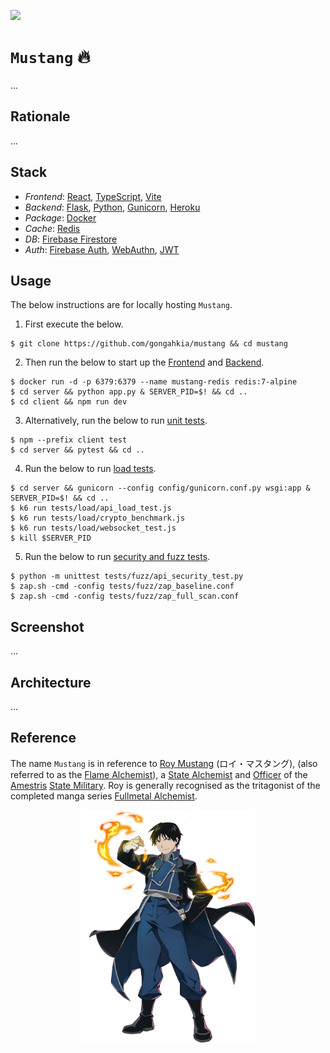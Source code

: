 [![](https://img.shields.io/badge/mustang_1.0.0-passing-green)](https://github.com/gongahkia/mustang/releases/tag/1.0.0) 

# `Mustang` 🔥

...

## Rationale

...

## Stack

* *Frontend*: [React](https://react.dev/), [TypeScript](https://www.typescriptlang.org/), [Vite](https://vite.dev/)
* *Backend*: [Flask](https://flask.palletsprojects.com/en/stable/), [Python](https://www.python.org/), [Gunicorn](https://gunicorn.org/), [Heroku](https://www.heroku.com/)
* *Package*: [Docker](https://www.docker.com/)
* *Cache*: [Redis](https://redis.io/about/)
* *DB*: [Firebase Firestore](https://firebase.google.com/docs/firestore)
* *Auth*: [Firebase Auth](https://firebase.google.com/docs/auth), [WebAuthn](https://webauthn.io/), [JWT](https://jwt.io/)

## Usage

The below instructions are for locally hosting `Mustang`.

1. First execute the below.

```console
$ git clone https://github.com/gongahkia/mustang && cd mustang
```

2. Then run the below to start up the [Frontend](./client/) and [Backend](./server/).

```console
$ docker run -d -p 6379:6379 --name mustang-redis redis:7-alpine
$ cd server && python app.py & SERVER_PID=$! && cd ..
$ cd client && npm run dev
```

3. Alternatively, run the below to run [unit tests](./tests/).

```console
$ npm --prefix client test
$ cd server && pytest && cd ..
```

4. Run the below to run [load tests](./tests/).

```console
$ cd server && gunicorn --config config/gunicorn.conf.py wsgi:app & SERVER_PID=$! && cd ..
$ k6 run tests/load/api_load_test.js
$ k6 run tests/load/crypto_benchmark.js
$ k6 run tests/load/websocket_test.js
$ kill $SERVER_PID
```

5. Run the below to run [security and fuzz tests](./tests/).

```console
$ python -m unittest tests/fuzz/api_security_test.py
$ zap.sh -cmd -config tests/fuzz/zap_baseline.conf
$ zap.sh -cmd -config tests/fuzz/zap_full_scan.conf
```

## Screenshot

...

## Architecture

...

## Reference

The name `Mustang` is in reference to [Roy Mustang](https://fma.fandom.com/wiki/Roy_Mustang) (ロイ・マスタング), (also referred to as the [Flame Alchemist](https://angel-bazethiel.tumblr.com/post/628930233049006080/what-how-why-is-flame-alchemy)), a [State Alchemist](https://fma.fandom.com/wiki/Alchemist#State_Alchemist) and [Officer](https://fma.fandom.com/wiki/Military_Ranks) of the [Amestris](https://fma.fandom.com/wiki/Amestris) [State Military](https://fma.fandom.com/wiki/State_Military). Roy is generally recognised as the tritagonist of the completed manga series [Fullmetal Alchemist](https://fma.fandom.com/wiki/Fullmetal_Alchemist_(Franchise)).

<div align="center">
    <img src="./asset/logo/mustang.png" width="55%">
</div>